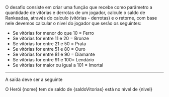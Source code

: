 <p>O desafio consiste em criar uma função que recebe como parâmetro a quantidade de vitórias e derrotas de um jogador, calcule o saldo de Rankeadas, através do calculo (vitórias - derrotas) e o retorne, com base nele devemos calcular o nivel do jogador que serão os seguintes: </p>
<ul>
  <li>
    Se vitórias for menor do que 10 = Ferro
</li>
  <li>
    Se vitórias for entre 11 e 20 = Bronze
  </li>
  <li>
    Se vitórias for entre 21 e 50 = Prata
  </li>
  <li>
    Se vitórias for entre 51 e 80 = Ouro
</li>
  <li>
    Se vitórias for entre 81 e 90 = Diamante
  </li>
  <li>
    Se vitórias for entre 91 e 100= Lendário
  </li>
  <li>
    Se vitórias for maior ou igual a 101 = Imortal
  </li>
</ul>
<hr>
<p>A saída deve ser a seguinte</p>
<p>O Herói {nome} tem de saldo de {saldoVitorias} está no nível de {nivel}</p>
